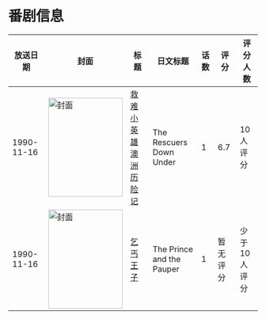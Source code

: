 # 番剧信息

|放送日期|封面|标题|日文标题|话数|评分|评分人数|
|---|---|---|---|---|---|---|
|1990-11-16|<img src="https://lain.bgm.tv/pic/cover/c/48/26/66241_If44v.jpg" alt="封面" style="width:150px;height:200px;object-fit:cover;">|[救难小英雄澳洲历险记](https://bangumi.tv/subject/66241)|The Rescuers Down Under|1|6.7|10人评分|
|1990-11-16|<img src="https://lain.bgm.tv/pic/cover/c/c4/a8/241621_kBCCE.jpg" alt="封面" style="width:150px;height:200px;object-fit:cover;">|[乞丐王子](https://bangumi.tv/subject/241621)|The Prince and the Pauper|1|暂无评分|少于10人评分|
